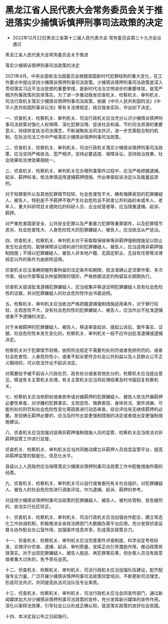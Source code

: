 # 黑龙江省人民代表大会常务委员会关于推进落实少捕慎诉慎押刑事司法政策的决定

- 2022年12月22日黑龙江省第十三届人民代表大会
  常务委员会第三十九次会议通过

<!-- INFO END -->

黑龙江省人民代表大会常务委员会关于推进

落实少捕慎诉慎押刑事司法政策的决定

2021年4月，中央全面依法治国委员会根据我国新时代犯罪结构的重大变化，在工作要点中提出坚持少捕慎诉慎押刑事司法政策。少捕慎诉慎押刑事司法政策是深入贯彻落实习近平法治思想的重要举措，是新时代法治文明进步的重要体现，是宽严相济刑事政策的具体落实。为了进一步推动我省侦查机关、检察机关、审判机关、司法行政机关落实少捕慎诉慎押刑事司法政策，依据《中华人民共和国刑法》《中华人民共和国刑事诉讼法》等有关法律规定，结合我省实际，作出如下决定。

一、侦查机关、检察机关、审判机关、司法行政机关应当充分认识少捕慎诉慎押刑事司法政策对强化人权保障、深化犯罪治理、促进社会和谐、节约司法资源的重要意义，持续转变执法司法理念，不断凝聚执法司法共识，进一步完善配合制约机制，在执法司法工作中严格落实少捕慎诉慎押刑事司法政策。

二、侦查机关、检察机关、审判机关、司法行政机关落实少捕慎诉慎押刑事司法政策，应当坚持严格依法、宽严相济，坚持必要适度、保障诉讼，坚持政治效果、社会效果和法律效果相统一。

三、侦查机关、检察机关、审判机关在办理刑事案件过程中，应当严格把握逮捕、起诉、羁押标准，依法审慎适用逮捕羁押措施、作出审查起诉决定以及裁量监禁刑。

对于轻罪案件以及其他犯罪情节较轻、社会危害性不大、确有悔罪表现的犯罪嫌疑人、被告人，特别是不予羁押不致产生社会危险且不损害公共利益的未成年人、老年人、重大科研项目关键岗位的科研人员、企业经营者等，应当慎重逮捕、起诉、羁押。

对严重危害国家安全、公共安全犯罪以及严重暴力犯罪等重罪案件，以及犯罪情节恶劣、社会危害性大、人身危险性大的犯罪嫌疑人、被告人，应当依法从严惩治。

四、侦查机关、检察机关、审判机关对于采取取保候审等非羁押强制措施足以防止发生社会危险、能够保障诉讼顺利进行的犯罪嫌疑人、被告人，应当适用非羁押强制措施；不得以犯罪嫌疑人、被告人非本地户籍、无固定职业、无自有住房等法律规定以外的条件为由排除适用。

侦查机关应当准确把握刑事拘留的法定条件和期限，依法准确认定流窜作案、多次作案、结伙作案等延长拘留期限的情形，严格依据法定的拘留延长期限执行。

侦查机关提请批准逮捕犯罪嫌疑人，应当收集并移送证明犯罪嫌疑人具有社会危险性的证据，并对犯罪嫌疑人的社会危险性作出书面说明。

五、检察机关、审判机关应当依法严格把握逮捕强制措施适用条件，对于罪行较轻、主观恶性不大，没有社会危险性的犯罪嫌疑人、被告人，应当作出不批准逮捕或者不予逮捕的决定。

对于未被羁押的犯罪嫌疑人、被告人，移送审查起诉、提起公诉后，案件事实、证据、社会危险性未发生变化的，检察机关、审判机关一般不应作出批准逮捕或逮捕决定。

检察机关对于犯罪情节轻微，依照刑法规定不需要判处刑罚或者免除刑罚的，或者社会危害性、人身危险性小，或者不起诉更符合社会公共利益以及人民群众公平正义期待的，可以依法作出不起诉决定。

对需要给予被不起诉人行政处罚、政务处分或者其他处分的，检察机关应当提出意见，移送有关主管机关处理，有关主管机关应当将处理结果及时书面回复检察机关。

七、检察机关应当依职权或者依申请对被羁押的犯罪嫌疑人、被告人依法开展羁押必要性审查，对涉嫌的犯罪事实、主观恶性、悔罪表现、身体状况、案件进展、可能判处的刑罚和社会危险性变化等因素进行动态审查，综合评估有无继续羁押的必要。发现确无羁押必要的，应当及时作出变更强制措施的决定或者提出变更强制措施建议。

八、侦查机关应当加强对适用非羁押强制措施人员的监管，检察机关应当依法对非羁押监管工作进行监督。

侦查机关、检察机关、审判机关应当共同推动建立非羁押人员信息监管平台，提高非羁押监管的智能化、信息化水平。

县级以上人民政府应当保障落实少捕慎诉慎押刑事司法政策工作中配套措施所需的经费。

九、侦查机关、检察机关、审判机关可以自行或者委托有关社会组织，对犯罪嫌疑人、被告人的社会危险性进行调查评估，作为逮捕、起诉、羁押的参考。

对适用少捕慎诉慎押刑事司法政策的犯罪嫌疑人、被告人，被判处管制、宣告缓刑的，依法实行社区矫正。

十、侦查机关、检察机关、审判机关、司法行政机关应当加强协作配合，建立常态化工作协调机制，积极推进全省政法跨部门大数据办案平台应用，充分发挥侦查监督与协作配合办公室作用，加强案件信息共享，形成落实政策合力。

十一、侦查机关、检察机关、审判机关应当完善案件评查制度，科学设定考核标准，合理评价侦查、逮捕、起诉、审判质量，发挥正向引导激励作用，推动政策有效落实。对于出现犯罪嫌疑人、被告人脱逃、再犯罪等后果，但办案人员没有故意或者重大过失的，免予责任追究。

十二、侦查机关、检察机关、审判机关、司法行政机关应当加强队伍建设，配齐配强专业力量，广泛开展少捕慎诉慎押刑事司法政策同堂培训，不断更新司法理念，形成司法共识，共同提高执法司法队伍专业素质。

十三、侦查机关、检察机关、审判机关、司法行政机关应当会同宣传部门，通过新闻媒体加大对少捕慎诉慎押刑事司法政策的宣传，充分发挥新兴媒体的宣传作用，深化以案释法效果，引导社会公众形成正确认知，营造落实政策的良好社会氛围。

十四、本决定自公布之日起施行。
